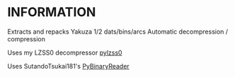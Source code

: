 # INFORMATION
Extracts and repacks Yakuza 1/2 dats/bins/arcs
Automatic decompression / compression

Uses my LZSS0 decompressor [pylzss0](https://github.com/SamuraiOndo/pylzss0)

Uses SutandoTsukai181's [PyBinaryReader](https://github.com/SutandoTsukai181/PyBinaryReader)
